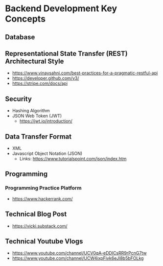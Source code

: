 # Backend Development Key Concepts

## Database

## Representational State Transfer (REST) Architectural Style
- https://www.vinaysahni.com/best-practices-for-a-pragmatic-restful-api
- https://developer.github.com/v3/
- https://stripe.com/docs/api

## Security 
- Hashing Algorithm
- JSON Web Token (JWT)
  - https://jwt.io/introduction/

## Data Transfer Format 
- XML
- Javascript Object Notation (JSON)
  - Links: https://www.tutorialspoint.com/json/index.htm

## Programming

### Programming Practice Platform
- https://www.hackerrank.com/

## Technical Blog Post
- https://vicki.substack.com/

## Technical Youtube Vlogs
- https://www.youtube.com/channel/UCV0qA-eDDICsRR9rPcnG7tw
- https://www.youtube.com/channel/UCW4ixpFivk6eJl8b5bFOLkg

